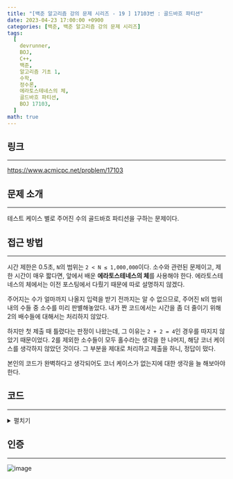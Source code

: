 ```yaml
---
title: "[백준 알고리즘 강의 문제 시리즈 - 19 ] 17103번 : 골드바흐 파티션"
date: 2023-04-23 17:00:00 +0900
categories: [백준, 백준 알고리즘 강의 문제 시리즈]
tags:
  [
    devrunner,
    BOJ,
    C++,
    백준,
    알고리즘 기초 1,
    수학,
    정수론,
    에라토스테네스의 체,
    골드바흐 파티션,
    BOJ 17103,
  ]
math: true
---
```


## **링크**

---

<https://www.acmicpc.net/problem/17103>

## **문제 소개**

---

테스트 케이스 별로 주어진 수의 골드바흐 파티션을 구하는 문제이다.

## **접근 방법**

---

시간 제한은 0.5초, `N`의 범위는 `2 < N ≤ 1,000,000`이다.
소수와 관련된 문제이고, 제한 시간이 매우 짧다면, 앞에서 배운 **에라토스테네스의 체**를 사용해야 한다.
에라토스테네스의 체에서는 이전 포스팅에서 다뤘기 때문에 따로 설명하지 않겠다.

주어지는 수가 얼마까지 나올지 입력을 받기 전까지는 알 수 없으므로, 주어진 `N`의 범위 내의 수들 중 소수를 미리 판별해놓았다.
내가 짠 코드에서는 시간을 좀 더 줄이기 위해 2의 배수들에 대해서는 처리하지 않았다.

하지만 첫 제출 때 틀렸다는 판정이 나왔는데, 그 이유는 `2 + 2 = 4`인 경우를 따지지 않았기 때문이었다.
2를 제외한 소수들이 모두 홀수라는 생각을 한 나머지, 해당 코너 케이스를 생각하지 않았던 것이다.
그 부분을 제대로 처리하고 제출을 하니, 정답이 떴다.

본인의 코드가 완벽하다고 생각되어도 코너 케이스가 없는지에 대한 생각을 늘 해보아야 한다.

## **코드**

---

<details>
<summary>펼치기</summary>
<div markdown="1">

```cpp
#include <bits/stdc++.h>
#define MAX 1000001
using namespace std;

int n;
bool prime[MAX] = {0}; // 소수를 판별하는 배열. 1이 저장된 인덱스의 수는 소수가 아니다.

// 에라토스테네스의 체로 소수가 아닌 수들을 거르는 함수
void Era() {
  // 2의 배수에 대해서는 따지지 않는다.
  for (int i = 3; i < MAX; ++i) {
    if (prime[i]) {
      continue;
    }

    for (int j = 3 * i; j < MAX; j += 2 * i) {
      prime[j] = 1;
    }
  }
}

void solve() {
  int ans = 0;

  // 2 + 2 = 4
  if (n == 4) {
    ans = 1;
  }

  for (int i = 3; i <= n / 2; i += 2) {
    if (prime[i] || prime[n - i]) {
      continue;
    }

    ans++;
  }

  cout << ans << '\n';
}

int main() {
  ios_base::sync_with_stdio(false);
  cin.tie(NULL);
  cout.tie(NULL);

  Era();

  int t;

  cin >> t;

  for (int i = 0; i < t; ++i) {
    cin >> n;
    solve();
  }
  return 0;
}
```

</div>
</details>

## **인증**

---

![image](https://user-images.githubusercontent.com/87963766/233827584-e47efd21-69bd-4612-9bad-3e83c9e943e9.png)
